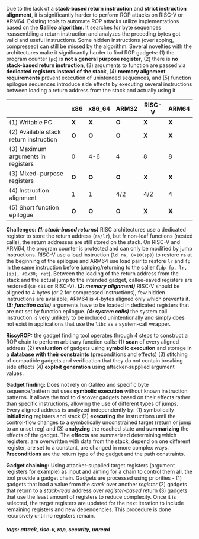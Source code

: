 <!-- Please prefix the notes with the date as in [22/12/2020] -->

Due to the lack of a **stack-based return instruction** and **strict instruction alignment**, it is significantly harder to perform ROP attacks on RISC-V or ARM64. Existing tools to automate ROP attacks utilize implementations based on the **Galileo algorithm**. It searches for byte sequences reassembling a return instruction and analyzes the preceding bytes got valid and useful instructions. Some hidden instructions (overlapping, compressed) can still be missed by the algorithm. Several novelties with the architectures make it significantly harder to find ROP gadgets: (1) the program counter (`pc`) is **not a general purpose register**, (2) there is **no stack-based return instruction**, (3) arguments to function are passed via **dedicated registers instead of the stack**, (4) **memory alignment requirements** prevent execution of unintended sequences, and (5) function epilogue sequences introduce side effects by executing several instructions between loading a return address from the stack and actually using it. 

|                                        | x86   | x86_64 | ARM32 | RISC-V | ARM64 |
| -------------------------------------- | ----- | ------ | ----- | ------ | ----- |
| (1) Writable PC                        | **X** | **X**  | **O** | **X**  | **X** |
| (2) Available stack return instruction | **O** | **O**  | **O** | **X**  | **X** |
| (3) Maximum arguments in registers     | 0     | 4-6    | 4     | 8      | 8     |
| (3) Mixed-purpose registers            | **O** | **O**  | **O** | **X**  | **X** |
| (4) Instruction alignment              | 1     | 1      | 4/2   | 4/2    | 4     |
| (5) Short function epilogue            | **O** | **O**  | **O** | **X**  | **X** |

**Challenges:** ***(1: stack-based returns)*** RISC architectures use a dedicated register to store the return address (`ra/lr`), but fr non-leaf functions (nested calls), the return addresses are still stored on the stack. On RISC-V and ARM64, the program counter is protected and can only be modified by jump instructions. RISC-V use a load instruction (`ld ra, 0x10(sp)`) to restore `ra` at the beginning of the epilogue and ARM64 use load pair to restore `lr` and `fp` in the same instruction before jumping/returning to the caller (`ldp fp, lr, [sp], #0x30; ret`).  Between the loading of the return address from the stack and the actual jump to the intended gadget, callee-saved registers are restored (`s0-s11` on RISC-V). ***(2: memory alignment)*** RISC-V should be aligned to 4 bytes (or 2 for compressed instructions), few hidden instructions are available, ARM64 is 4-bytes aligned only which prevents it. ***(3: function calls)*** arguments have to be loaded in dedicated registers that are not set by function epilogue. ***(4: system calls)*** the system call instruction is very unlikely to be included unintentionally and simply does not exist in applications that use the `libc` as a system-call wrapper.

**RiscyROP:** the gadget finding tool operates through 4 steps to construct a ROP chain to perform arbitrary function calls: (1) **scan** of every aligned address (2) **evaluation** of gadgets using **symbolic execution** and storage in a **database with their constraints** (preconditions and effects) (3) stitching of compatible gadgets and verification that they do not contain breaking side effects (4) **exploit generation** using attacker-supplied argument values.

**Gadget finding:** Does not rely on Galileo and specific byte sequence/pattern but uses **symbolic execution** without known instruction patterns. It allows the tool to discover gadgets based on their effects rather than specific instructions, allowing the use of different types of jumps. Every aligned address is analyzed independently by: (1) symbolically **initializing** registers and stack (2) **executing** the instructions until the control-flow changes to a symbolically unconstrained target (return or jump to an unset reg) and (3) **analyzing** the reached state and **summarizing** the effects of the gadget. The **effects** are summarized determining which registers: are overwritten with data from the stack, depend on one different register, are set to a constant, are changed in more complex ways. **Preconditions** are the return type of the gadget and the path constraints.

**Gadget chaining:** Using attacker-supplied target registers (argument registers for example) as input and aiming for a chain to control them all, the tool provide a gadget chain. Gadgets are processed using priorities - (1) gadgets that load a value from the *stack* over another *register* (2) gadgets that return to a *stack-read* address over *register-based* return (3) gadgets that use the least amount of registers to reduce complexity. Once it is selected, the target registers are updated for the next iteration to include remaining registers and new dependencies. This procedure is done recursively until no registers remain.

 ##### tags: attack, risc-v, rop, security, unread


